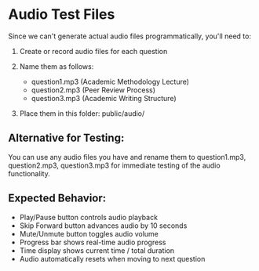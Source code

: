 # Audio Test Files

Since we can't generate actual audio files programmatically, you'll need to:

1. Create or record audio files for each question
2. Name them as follows:
   - question1.mp3 (Academic Methodology Lecture)
   - question2.mp3 (Peer Review Process) 
   - question3.mp3 (Academic Writing Structure)

3. Place them in this folder: public/audio/

## Alternative for Testing:
You can use any audio files you have and rename them to question1.mp3, question2.mp3, question3.mp3 for immediate testing of the audio functionality.

## Expected Behavior:
- Play/Pause button controls audio playback
- Skip Forward button advances audio by 10 seconds
- Mute/Unmute button toggles audio volume
- Progress bar shows real-time audio progress
- Time display shows current time / total duration
- Audio automatically resets when moving to next question
